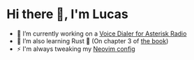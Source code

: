 # Hi there 👋, I'm Lucas

- 🔭 I’m currently working on a [Voice Dialer for Asterisk Radio](https://github.com/Radio-Holdings/RadioHoldingsSeniorProject/tree/dev)
- 🌱 I’m also learning Rust 🦀 (On chapter 3 of [the book](https://doc.rust-lang.org/book/))
- ⚡ I'm always tweaking my [Neovim config](https://github.com/Alvarez-Lucas/NvCaed)
<!-- - 👯 I’m looking to collaborate on ... -->
<!-- - 🤔 I’m looking for help with ... -->
<!-- - 💬 Ask me about ... -->
<!-- - 📫 How to reach me: ... -->
<!-- - 😄 Pronouns: ... -->
<!-- - ⚡ Fun fact: ... -->

